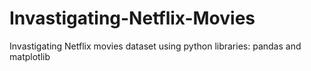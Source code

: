 # Invastigating-Netflix-Movies
Invastigating Netflix movies dataset using python libraries: pandas and matplotlib
